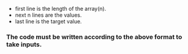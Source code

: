 - first line is the length of the array(n).
- next n lines are the values.
- last line is the target value.


### The code must be written according to the above format to take inputs.
